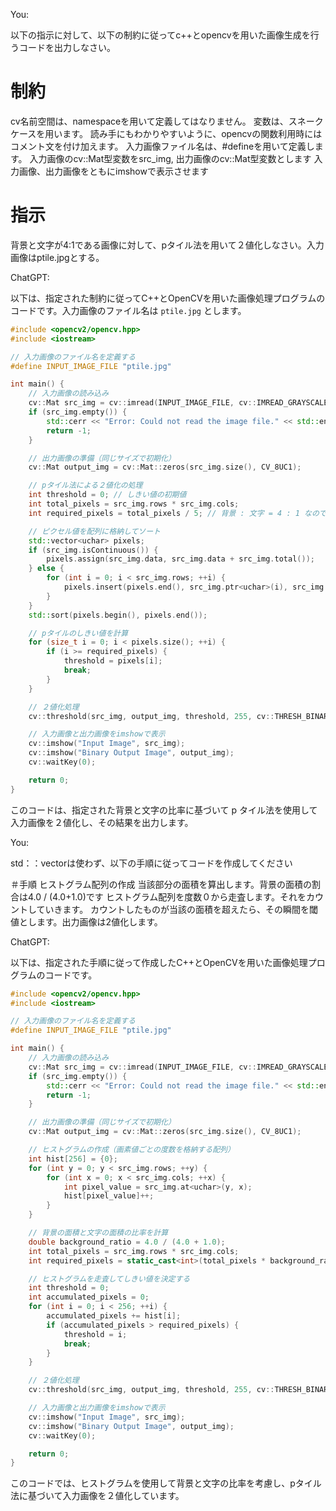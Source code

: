 

You: 

以下の指示に対して、以下の制約に従ってc++とopencvを用いた画像生成を行うコードを出力しなさい。
# 制約
cv名前空間は、namespaceを用いて定義してはなりません。
変数は、スネークケースを用います。
読み手にもわかりやすいように、opencvの関数利用時にはコメント文を付け加えます。
入力画像ファイル名は、#defineを用いて定義します。
入力画像のcv::Mat型変数をsrc_img, 出力画像のcv::Mat型変数とします
入力画像、出力画像をともにimshowで表示させます
# 指示
背景と文字が4:1である画像に対して、pタイル法を用いて２値化しなさい。入力画像はptile.jpgとする。

ChatGPT: 

以下は、指定された制約に従ってC++とOpenCVを用いた画像処理プログラムのコードです。入力画像のファイル名は `ptile.jpg` とします。

```cpp
#include <opencv2/opencv.hpp>
#include <iostream>

// 入力画像のファイル名を定義する
#define INPUT_IMAGE_FILE "ptile.jpg"

int main() {
    // 入力画像の読み込み
    cv::Mat src_img = cv::imread(INPUT_IMAGE_FILE, cv::IMREAD_GRAYSCALE);
    if (src_img.empty()) {
        std::cerr << "Error: Could not read the image file." << std::endl;
        return -1;
    }

    // 出力画像の準備（同じサイズで初期化）
    cv::Mat output_img = cv::Mat::zeros(src_img.size(), CV_8UC1);

    // pタイル法による２値化の処理
    int threshold = 0; // しきい値の初期値
    int total_pixels = src_img.rows * src_img.cols;
    int required_pixels = total_pixels / 5; // 背景 : 文字 = 4 : 1 なので、全体の5分の1が背景になるように設定

    // ピクセル値を配列に格納してソート
    std::vector<uchar> pixels;
    if (src_img.isContinuous()) {
        pixels.assign(src_img.data, src_img.data + src_img.total());
    } else {
        for (int i = 0; i < src_img.rows; ++i) {
            pixels.insert(pixels.end(), src_img.ptr<uchar>(i), src_img.ptr<uchar>(i) + src_img.cols);
        }
    }
    std::sort(pixels.begin(), pixels.end());

    // pタイルのしきい値を計算
    for (size_t i = 0; i < pixels.size(); ++i) {
        if (i >= required_pixels) {
            threshold = pixels[i];
            break;
        }
    }

    // ２値化処理
    cv::threshold(src_img, output_img, threshold, 255, cv::THRESH_BINARY);

    // 入力画像と出力画像をimshowで表示
    cv::imshow("Input Image", src_img);
    cv::imshow("Binary Output Image", output_img);
    cv::waitKey(0);

    return 0;
}
```

このコードは、指定された背景と文字の比率に基づいて p タイル法を使用して入力画像を２値化し、その結果を出力します。

You: 

std：：vectorは使わず、以下の手順に従ってコードを作成してください

＃手順
ヒストグラム配列の作成
当該部分の面積を算出します。背景の面積の割合は4.0 / (4.0+1.0)です
ヒストグラム配列を度数０から走査します。それをカウントしていきます。
カウントしたものが当該の面積を超えたら、その瞬間を閾値とします。出力画像は2値化します。

ChatGPT: 

以下は、指定された手順に従って作成したC++とOpenCVを用いた画像処理プログラムのコードです。


```cpp
#include <opencv2/opencv.hpp>
#include <iostream>

// 入力画像のファイル名を定義する
#define INPUT_IMAGE_FILE "ptile.jpg"

int main() {
    // 入力画像の読み込み
    cv::Mat src_img = cv::imread(INPUT_IMAGE_FILE, cv::IMREAD_GRAYSCALE);
    if (src_img.empty()) {
        std::cerr << "Error: Could not read the image file." << std::endl;
        return -1;
    }

    // 出力画像の準備（同じサイズで初期化）
    cv::Mat output_img = cv::Mat::zeros(src_img.size(), CV_8UC1);

    // ヒストグラムの作成（画素値ごとの度数を格納する配列）
    int hist[256] = {0};
    for (int y = 0; y < src_img.rows; ++y) {
        for (int x = 0; x < src_img.cols; ++x) {
            int pixel_value = src_img.at<uchar>(y, x);
            hist[pixel_value]++;
        }
    }

    // 背景の面積と文字の面積の比率を計算
    double background_ratio = 4.0 / (4.0 + 1.0);
    int total_pixels = src_img.rows * src_img.cols;
    int required_pixels = static_cast<int>(total_pixels * background_ratio);

    // ヒストグラムを走査してしきい値を決定する
    int threshold = 0;
    int accumulated_pixels = 0;
    for (int i = 0; i < 256; ++i) {
        accumulated_pixels += hist[i];
        if (accumulated_pixels > required_pixels) {
            threshold = i;
            break;
        }
    }

    // ２値化処理
    cv::threshold(src_img, output_img, threshold, 255, cv::THRESH_BINARY);

    // 入力画像と出力画像をimshowで表示
    cv::imshow("Input Image", src_img);
    cv::imshow("Binary Output Image", output_img);
    cv::waitKey(0);

    return 0;
}
```

このコードでは、ヒストグラムを使用して背景と文字の比率を考慮し、pタイル法に基づいて入力画像を２値化しています。
